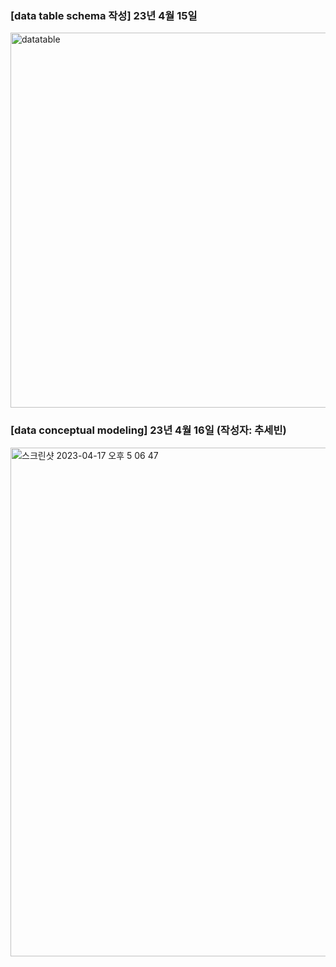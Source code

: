 
### [data table schema 작성] 23년 4월 15일
<img alt="datatable" width="600" src="https://user-images.githubusercontent.com/102461290/232419062-d3af2427-cd11-46f3-8fa9-51a10c5e6989.png">


### [data conceptual modeling] 23년 4월 16일 (작성자: 추세빈)
<img width="814" alt="스크린샷 2023-04-17 오후 5 06 47" src="https://user-images.githubusercontent.com/102461290/232424000-b34bd266-bcb0-4bce-9612-873108304aea.png">
